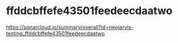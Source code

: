 # ffddcbffefe43501feedeecdaatwo
https://sonarcloud.io/summary/overall?id=neojarvis-testing_ffddcbffefe43501feedeecdaatwo

